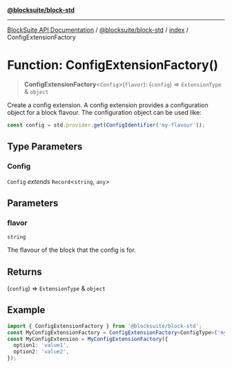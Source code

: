 [**@blocksuite/block-std**](../../../../@blocksuite/block-std/README.md)

***

[BlockSuite API Documentation](../../../../README.md) / [@blocksuite/block-std](../../README.md) / [index](../README.md) / ConfigExtensionFactory

# Function: ConfigExtensionFactory()

> **ConfigExtensionFactory**\<`Config`\>(`flavor`): (`config`) => `ExtensionType` & `object`

Create a config extension.
A config extension provides a configuration object for a block flavour.
The configuration object can be used like:
```ts
const config = std.provider.get(ConfigIdentifier('my-flavour'));
```

## Type Parameters

### Config

`Config` *extends* `Record`\<`string`, `any`\>

## Parameters

### flavor

`string`

The flavour of the block that the config is for.

## Returns

(`config`) => `ExtensionType` & `object`

## Example

```ts
import { ConfigExtensionFactory } from '@blocksuite/block-std';
const MyConfigExtensionFactory = ConfigExtensionFactory<ConfigType>('my-flavour');
const MyConfigExtension = MyConfigExtensionFactory({
  option1: 'value1',
  option2: 'value2',
});
```
